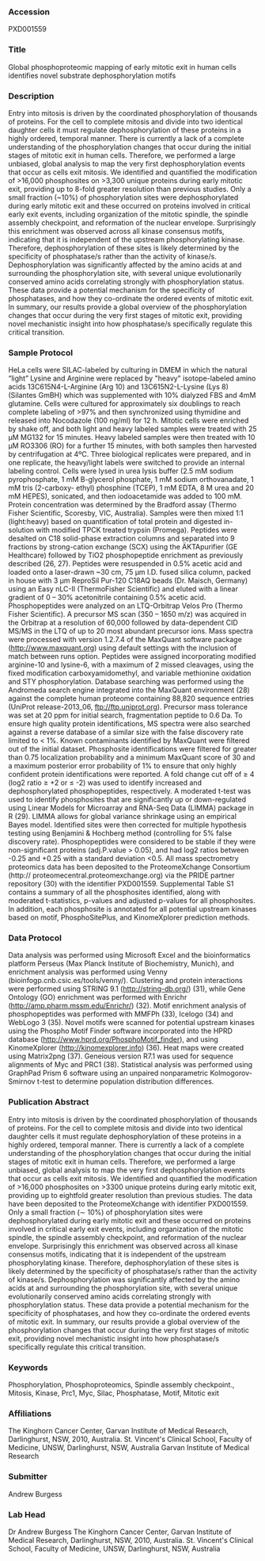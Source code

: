 ### Accession
PXD001559

### Title
Global phosphoproteomic mapping of early mitotic exit in human cells identifies novel substrate dephosphorylation motifs

### Description
Entry into mitosis is driven by the coordinated phosphorylation of thousands of proteins. For the cell to complete mitosis and divide into two identical daughter cells it must regulate dephosphorylation of these proteins in a highly ordered, temporal manner. There is currently a lack of a complete understanding of the phosphorylation changes that occur during the initial stages of mitotic exit in human cells. Therefore, we performed a large unbiased, global analysis to map the very first dephosphorylation events that occur as cells exit mitosis. We identified and quantified the modification of >16,000 phosphosites on >3,300 unique proteins during early mitotic exit, providing up to 8-fold greater resolution than previous studies. Only a small fraction (~10%) of phosphorylation sites were dephosphorylated during early mitotic exit and these occurred on proteins involved in critical early exit events, including organization of the mitotic spindle, the spindle assembly checkpoint, and reformation of the nuclear envelope. Surprisingly this enrichment was observed across all kinase consensus motifs, indicating that it is independent of the upstream phosphorylating kinase. Therefore, dephosphorylation of these sites is likely determined by the specificity of phosphatase/s rather than the activity of kinase/s. Dephosphorylation was significantly affected by the amino acids at and surrounding the phosphorylation site, with several unique evolutionarily conserved amino acids correlating strongly with phosphorylation status. These data provide a potential mechanism for the specificity of phosphatases, and how they co-ordinate the ordered events of mitotic exit. In summary, our results provide a global overview of the phosphorylation changes that occur during the very first stages of mitotic exit, providing novel mechanistic insight into how phosphatase/s specifically regulate this critical transition.

### Sample Protocol
HeLa cells were SILAC-labeled by culturing in DMEM in which the natural “light” Lysine and Arginine were replaced by "heavy" isotope-labeled amino acids 13C615N4-L-Arginine (Arg 10) and 13C615N2-L-Lysine (Lys 8) (Silantes GmBH) which was supplemented with 10% dialyzed FBS and 4mM glutamine. Cells were cultured for approximately six doublings to reach complete labeling of >97% and then synchronized using thymidine and released into Nocodazole (100 ng/ml) for 12 h. Mitotic cells were enriched by shake off, and both light and heavy labeled samples were treated with 25 µM MG132 for 15 minutes. Heavy labeled samples were then treated with 10 µM RO3306 (RO) for a further 15 minutes, with both samples then harvested by centrifugation at 4ºC. Three biological replicates were prepared, and in one replicate, the heavy/light labels were switched to provide an internal labeling control. Cells were lysed in urea lysis buffer (2.5 mM sodium pyrophosphate, 1 mM B-glycerol phosphate, 1 mM sodium orthovanadate, 1 mM tris (2-carboxy- ethyl) phosphine (TCEP), 1 mM EDTA, 8 M urea and 20 mM HEPES), sonicated, and then iodoacetamide was added to 100 mM. Protein concentration was determined by the Bradford assay (Thermo Fisher Scientific, Scoresby, VIC, Australia). Samples were then mixed 1:1 (light:heavy) based on quantification of total protein and digested in-solution with modified TPCK treated trypsin (Promega). Peptides were desalted on C18 solid-phase extraction columns and separated into 9 fractions by strong-cation exchange (SCX) using the ÄKTApurifier (GE Healthcare) followed by TiO2 phosphopeptide enrichment as previously described (26, 27). Peptides were resuspended in 0.5% acetic acid and loaded onto a laser-drawn ~30 cm, 75 µm I.D. fused silica column, packed in house with 3 µm ReproSil Pur-120 C18AQ beads (Dr. Maisch, Germany) using an Easy nLC-II (ThermoFisher Scientific) and eluted with a linear gradient of 0 – 30% acetonitrile containing 0.5% acetic acid.  Phosphopeptides were analyzed on an LTQ-Orbitrap Velos Pro (Thermo Fisher Scientific). A precursor MS scan (350 – 1650 m/z) was acquired in the Orbitrap at a resolution of 60,000 followed by data-dependent CID MS/MS in the LTQ of up to 20 most abundant precursor ions. Mass spectra were processed with version 1.2.7.4 of the MaxQuant software package (http://www.maxquant.org) using default settings with the inclusion of match between runs option. Peptides were assigned incorporating modified arginine-10 and lysine-6, with a maximum of 2 missed cleavages, using the fixed modification carboxyamidomethyl, and variable methionine oxidation and STY phosphorylation. Database searching was performed using the Andromeda search engine integrated into the MaxQuant environment (28) against the complete human proteome containing 88,820 sequence entries (UniProt release-2013_06, ftp://ftp.uniprot.org). Precursor mass tolerance was set at 20 ppm for initial search, fragmentation peptide to 0.6 Da. To ensure high quality protein identifications, MS spectra were also searched against a reverse database of a similar size with the false discovery rate limited to < 1%. Known contaminants identified by MaxQuant were filtered out of the initial dataset. Phosphosite identifications were filtered for greater than 0.75 localization probability and a minimum MaxQuant score of 30 and a maximum posterior error probability of 1% to ensure that only highly confident protein identifications were reported. A fold change cut off of ≥ 4 (log2 ratio  ≥ +2 or ≤ -2) was used to identify increased and dephosphorylated phosphopeptides, respectively. A moderated t-test was used to identify phosphosites that are significantly up or down-regulated using Linear Models for Microarray and RNA-Seq Data (LIMMA) package in R (29). LIMMA allows for global variance shrinkage using an empirical Bayes model. Identified sites were then corrected for multiple hypothesis testing using Benjamini & Hochberg method (controlling for 5% false discovery rate). Phosphopeptides were considered to be stable if they were non-significant proteins (adj.P.value > 0.05), and had log2 ratios between -0.25 and +0.25 with a standard deviation <0.5. All mass spectrometry proteomics data has been deposited to the ProteomeXchange Consortium (http:// proteomecentral.proteomexchange.org) via the PRIDE partner repository (30) with the identifier PXD001559. Supplemental Table S1 contains a summary of all the phosphosites identified, along with moderated t-statistics, p-values and adjusted p-values for all phosphosites. In addition, each phosphosite is annotated for all potential upstream kinases based on motif, PhosphoSitePlus, and KinomeXplorer prediction methods.

### Data Protocol
Data analysis was performed using Microsoft Excel and the bioinformatics platform Perseus (Max Planck Institute of Biochemistry, Munich), and enrichment analysis was performed using Venny (bioinfogp.cnb.csic.es/tools/venny/). Clustering and protein interactions were performed using STRING 9.1 (http://string-db.org/) (31), while Gene Ontology (GO) enrichment was performed with Enrichr (http://amp.pharm.mssm.edu/Enrichr/) (32). Motif enrichment analysis of phosphopeptides was performed with MMFPh (33), Icelogo (34) and WebLogo 3 (35). Novel motifs were scanned for potential upstream kinases using the Phospho Motif Finder software incorporated into the HPRD database (http://www.hprd.org/PhosphoMotif_finder), and using KinomeXplorer (http://kinomexplorer.info) (36). Heat maps were created using Matrix2png (37). Geneious version R7.1 was used for sequence alignments of Myc and PRC1 (38).  Statistical analysis was performed using GraphPad Prism 6 software using an unpaired nonparametric Kolmogorov-Smirnov t-test to determine population distribution differences.

### Publication Abstract
Entry into mitosis is driven by the coordinated phosphorylation of thousands of proteins. For the cell to complete mitosis and divide into two identical daughter cells it must regulate dephosphorylation of these proteins in a highly ordered, temporal manner. There is currently a lack of a complete understanding of the phosphorylation changes that occur during the initial stages of mitotic exit in human cells. Therefore, we performed a large unbiased, global analysis to map the very first dephosphorylation events that occur as cells exit mitosis. We identified and quantified the modification of &gt;16,000 phosphosites on &gt;3300 unique proteins during early mitotic exit, providing up to eightfold greater resolution than previous studies. The data have been deposited to the ProteomeXchange with identifier PXD001559. Only a small fraction (&#x223c; 10%) of phosphorylation sites were dephosphorylated during early mitotic exit and these occurred on proteins involved in critical early exit events, including organization of the mitotic spindle, the spindle assembly checkpoint, and reformation of the nuclear envelope. Surprisingly this enrichment was observed across all kinase consensus motifs, indicating that it is independent of the upstream phosphorylating kinase. Therefore, dephosphorylation of these sites is likely determined by the specificity of phosphatase/s rather than the activity of kinase/s. Dephosphorylation was significantly affected by the amino acids at and surrounding the phosphorylation site, with several unique evolutionarily conserved amino acids correlating strongly with phosphorylation status. These data provide a potential mechanism for the specificity of phosphatases, and how they co-ordinate the ordered events of mitotic exit. In summary, our results provide a global overview of the phosphorylation changes that occur during the very first stages of mitotic exit, providing novel mechanistic insight into how phosphatase/s specifically regulate this critical transition.

### Keywords
Phosphorylation, Phosphoproteomics, Spindle assembly checkpoint., Mitosis, Kinase, Prc1, Myc, Silac, Phosphatase, Motif, Mitotic exit

### Affiliations
The Kinghorn Cancer Center, Garvan Institute of Medical Research, Darlinghurst, NSW, 2010, Australia. St. Vincent's Clinical School, Faculty of Medicine, UNSW, Darlinghurst, NSW, Australia
Garvan Institute of Medical Research

### Submitter
Andrew Burgess

### Lab Head
Dr Andrew Burgess
The Kinghorn Cancer Center, Garvan Institute of Medical Research, Darlinghurst, NSW, 2010, Australia. St. Vincent's Clinical School, Faculty of Medicine, UNSW, Darlinghurst, NSW, Australia


